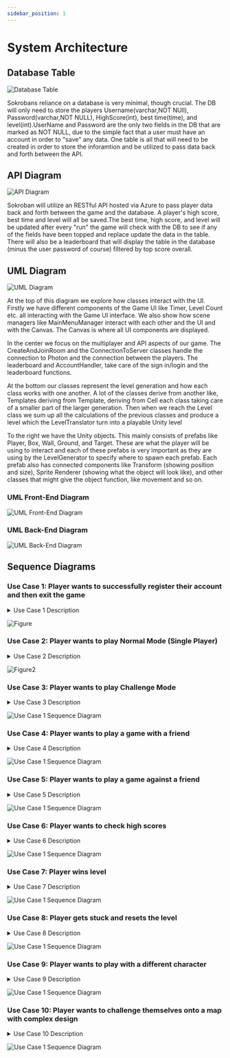 ```yaml
---
sidebar_position: 1
---
```

# System Architecture
## Database Table
![Database Table](/img/ERD.png)

Sokrobans reliance on a database is very minimal, though crucial. The DB will only need to store the players Username(varchar,NOT NUll), Password(varchar,NOT NULL), HighScore(int), best time(time), and level(int).UserName and Password are the only two fields in the DB that are marked as NOT NULL, due to the simple fact that a user must have an account in order to "save" any data. One table is all that will need to be created in order to store the inforamtion and be utilized to pass data back and forth between the API.


## API Diagram
![API Diagram](/img/API.png)


Sokroban will utilize an RESTful API hosted via Azure to pass player data back and forth between the game and the database. A player's high score, best time and level will all be saved.The best time, high score, and level will be updated after every "run" the game will check with the DB to see if any of the fields have been topped and replace update the data in the table. There will also be a leaderboard that will display the table in the database (minus the user password of course) filtered by top score overall.

## UML Diagram

![UML Diagram](/img/UML_SOK.png)

At the top of this diagram we explore how classes interact with the UI. Firstly we have different components of the Game UI like Timer, Level Count etc. all interacting with the Game UI interface. We also show how scene managers like MainMenuManager interact with each other and the UI and with the Canvas. The Canvas is where all UI components are displayed.

In the center we focus on the multiplayer and API aspects of our game. The CreateAndJoinRoom and the ConnectionToServer classes handle the connection to Photon and the connection between the players. The leaderboard and AccountHandler, take care of the sign in/login and the leaderboard functions.

At the bottom our classes represent the level generation and how each class works with one another. A lot of the classes derive from another like, Templates deriving from Template, deriving from Cell each class taking care of a smaller part of the larger generation. Then when we reach the Level class we sum up all the calculations of the previous classes and produce a level which the LevelTranslator turn into a playable Unity level

To the right we have the Unity objects. This mainly consists of prefabs like Player, Box, Wall, Ground, and Target. These are what the player will be using to interact and each of these prefabs is very important as they are using by the LevelGenerator to specify where to spawn each prefab. Each prefab also has connected components like Transform (showing position and size), Sprite Renderer (showing what the object will look like), and other classes that might give the object function, like movement and so on.

### UML Front-End Diagram
![UML Front-End Diagram](/img/Sokroban_Front_End.png)

### UML Back-End Diagram
![UML Back-End Diagram](/img/Sokroban_Back_End.png)

## Sequence Diagrams 


### Use Case 1: Player wants to successfully register their account and then exit the game

<details>
<summary>
Use Case 1 Description
</summary>

1)	Player upon opening the application is prompted to create an account or to sign in.<br/>
2)	Player selects the option to create a new account.<br/>
3)	Player inputs a username and a password.<br/>
4)  Upon completion, player logs into account with their credentials.<br/>
5)	Player enters to the main Menu.<br/>
6)	Player exits the game by pressing the “X” button.<br/>

<UseCase1 />
</details>

![Figure ](/img/UseCase1pic.png)

### Use Case 2: Player wants to play Normal Mode (Single Player)

<details>
<summary>
Use Case 2 Description
</summary>

1) Player selects the Single Player Mode option.<br/>
2) Player is viewing the three choices of Single Player.<br/>
3) Player selects Normal Mode.<br/>
4) A level is generated for the player.<br/>
5) Player is now playing the game.<br/>

<UseCase2 />
</details>

![Figure2](/img/UseCase2pic.png)


### Use Case 3: Player wants to play Challenge Mode

<details>
<summary>
Use Case 3 Description
</summary>

1) Player selects the Single Player Mode option.<br/>
2) Player is viewing the three choices of Single Player.<br/>
3) A level is generated for the player. <br/>
4) Player is now playing the game without the reset or undo buttons available.<br/>

<UseCase3 />
</details>

![Use Case 1 Sequence Diagram](/img/UseCase3pic.png)


### Use Case 4: Player wants to play a game with a friend

<details>
<summary>
Use Case 4 Description
</summary>

1)  Player selects the Multiplayer Mode option. <br/>
2)  Player selects the Co-op option. <br/>
3)  Player sets up a lobby by creating a room and tells their friend the name of the room to join.<br/>
4)  Both players are on the same map.<br/>
5)  Players are helping each other in order to win the level.<br/>

<UseCase4 />
</details>

![Use Case 1 Sequence Diagram](/img/UseCase4pic.png)


### Use Case 5: Player wants to play a game against a friend

<details>
<summary>
Use Case 5 Description
</summary>

1)  Player selects the Multiplayer Mode option.<br/>
2)  Player selects the VS option.<br/>
3)  Player sets up a lobby by creating a room and tells their friend the name of the room to join.<br/>
4)  Players are competing on the same level in a split-screen.<br/>
5)	Player gets the boxes into the end point faster than their friend.<br/>
6)  Player won the game.<br/>

<UseCase5 />
</details>

![Use Case 1 Sequence Diagram](/img/UseCase5pic.png)


### Use Case 6: Player wants to check high scores

<details>
<summary>
Use Case 6 Description
</summary>

1)	Player selects the High Scores option.<br/>
2)	Player views high scores.<br/>

<UseCase6 />
</details>

![Use Case 1 Sequence Diagram](/img/UseCase6pic.png)


### Use Case 7: Player wins level

<details>
<summary>
Use Case 7 Description
</summary>

1)	Player selects Normal Mode option.<br/>
2)  A level is generated for the player.<br/>
3)  Player starts to move the character and push the box by using the arrows on the keyboard.<br/>
4)	Player places the box onto the target.<br/>
5)	Player wins the level.<br/>

<UseCase7 />
</details>

![Use Case 1 Sequence Diagram](/img/UseCase7pic.png)

### Use Case 8: Player gets stuck and resets the level

<details>
<summary>
Use Case 8 Description
</summary>

1)	Player selects Normal Mode option.<br/>
2)	Player moves the character and pushes the box(es) trying to win the level.<br/>
3)	Player realizes that got stuck by pushing a box onto the wall and won’t be able to place the box onto the target.<br/>
4)	Player resets the level by pressing the reset button.<br/>
5)	The level resets with the character and the box(es) back to their starting positions.<br/>

<UseCase8 />
</details>

![Use Case 1 Sequence Diagram](/img/UseCase8pic.png)


### Use Case 9: Player wants to play with a different character

<details>
<summary>
Use Case 9 Description
</summary>

1)  Player selects Single Player option.<br/>
2)  Player selects their favorite character from a variety of characters.<br/>
3)  Player starts playing with the chosen character.<br/>

<UseCase9 />
</details>

![Use Case 1 Sequence Diagram](/img/UseCase9pic.png)


### Use Case 10: Player wants to challenge themselves onto a map with complex design

<details>
<summary>
Use Case 10 Description
</summary>

1)  Player selects Single Player option.<br/>
2)  Player selects from a variety of maps with complex deisgn.<br/>
3)  Player plays the game with a more complex designed map.<br/>

<UseCase10 />
</details>

![Use Case 1 Sequence Diagram](/img/UseCase10pic.png)



